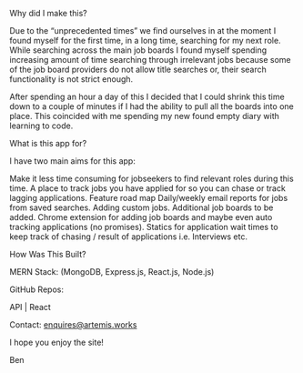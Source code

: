 Why did I make this?

Due to the “unprecedented times” we find ourselves in at the moment I found myself for the first time, in a long time, searching for my next role. While searching across the main job boards I found myself spending increasing amount of time searching through irrelevant jobs because some of the job board providers do not allow title searches or, their search functionality is not strict enough.

After spending an hour a day of this I decided that I could shrink this time down to a couple of minutes if I had the ability to pull all the boards into one place. This coincided with me spending my new found empty diary with learning to code.

What is this app for?

I have two main aims for this app:

Make it less time consuming for jobseekers to find relevant roles during this time.
A place to track jobs you have applied for so you can chase or track lagging applications.
Feature road map
Daily/weekly email reports for jobs from saved searches.
Adding custom jobs.
Additional job boards to be added.
Chrome extension for adding job boards and maybe even auto tracking applications (no promises).
Statics for application wait times to keep track of chasing / result of applications i.e. Interviews etc.

How Was This Built?

MERN Stack: (MongoDB, Express.js, React.js, Node.js)

GitHub Repos:

API | React

Contact: enquires@artemis.works

I hope you enjoy the site!

Ben
